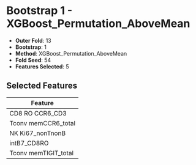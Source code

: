 # Bootstrap 1 - XGBoost_Permutation_AboveMean

- **Outer Fold**: 13
- **Bootstrap**: 1
- **Method**: XGBoost_Permutation_AboveMean
- **Fold Seed**: 54
- **Features Selected**: 5

## Selected Features

| Feature |
|---------|
| CD8 RO CCR6_CD3 |
| Tconv memCCR6_total |
| NK Ki67_nonTnonB |
| intB7_CD8RO |
| Tconv memTIGIT_total |
